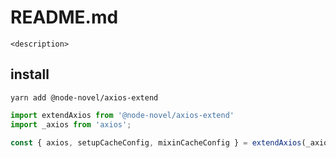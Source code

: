 # README.md

    <description>

## install

```
yarn add @node-novel/axios-extend
```

```ts
import extendAxios from '@node-novel/axios-extend'
import _axios from 'axios';

const { axios, setupCacheConfig, mixinCacheConfig } = extendAxios(_axios)
```